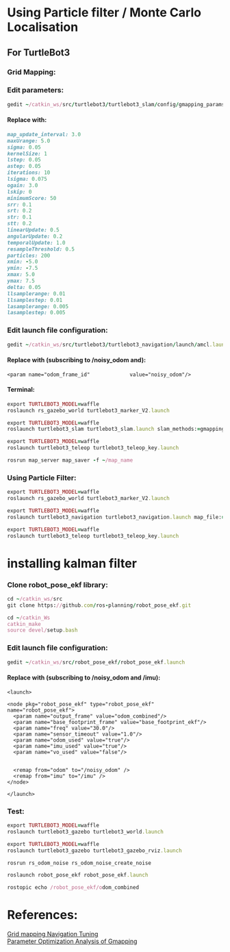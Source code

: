# Using Particle filter / Monte Carlo Localisation

## For TurtleBot3

### Grid Mapping:

### Edit parameters:
```Ruby
gedit ~/catkin_ws/src/turtlebot3/turtlebot3_slam/config/gmapping_params.yaml
```
#### Replace with:
```Ruby
map_update_interval: 3.0
maxUrange: 5.0
sigma: 0.05
kernelSize: 1
lstep: 0.05
astep: 0.05
iterations: 10
lsigma: 0.075
ogain: 3.0
lskip: 0
minimumScore: 50
srr: 0.1
srt: 0.2
str: 0.1
stt: 0.2
linearUpdate: 0.5
angularUpdate: 0.2
temporalUpdate: 1.0
resampleThreshold: 0.5
particles: 200
xmin: -5.0
ymin: -7.5
xmax: 5.0
ymax: 7.5
delta: 0.05
llsamplerange: 0.01
llsamplestep: 0.01
lasamplerange: 0.005
lasamplestep: 0.005
```

### Edit launch file configuration:
```ruby
gedit ~/catkin_ws/src/turtlebot3/turtlebot3_navigation/launch/amcl.launch
```

#### Replace with (subscribing to /noisy_odom and):
```
<param name="odom_frame_id"             value="noisy_odom"/>
```

#### Terminal:
```Ruby
export TURTLEBOT3_MODEL=waffle
roslaunch rs_gazebo_world turtlebot3_marker_V2.launch

export TURTLEBOT3_MODEL=waffle
roslaunch turtlebot3_slam turtlebot3_slam.launch slam_methods:=gmapping

export TURTLEBOT3_MODEL=waffle
roslaunch turtlebot3_teleop turtlebot3_teleop_key.launch

rosrun map_server map_saver -f ~/map_name

```

### Using Particle Filter:
```Ruby
export TURTLEBOT3_MODEL=waffle
roslaunch rs_gazebo_world turtlebot3_marker_V2.launch

export TURTLEBOT3_MODEL=waffle
roslaunch turtlebot3_navigation turtlebot3_navigation.launch map_file:=$HOME/catkin_ws/src/RS1-ProjectRover/examples/rs_V2_map.yaml

export TURTLEBOT3_MODEL=waffle
roslaunch turtlebot3_teleop turtlebot3_teleop_key.launch
```

#
# installing kalman filter

### Clone robot_pose_ekf library:
```ruby
cd ~/catkin_ws/src
git clone https://github.com/ros-planning/robot_pose_ekf.git

cd ~/catkin_Ws
catkin_make
source devel/setup.bash
```

### Edit launch file configuration:
```ruby
gedit ~/catkin_ws/src/robot_pose_ekf/robot_pose_ekf.launch
```

#### Replace with (subscribing to /noisy_odom and /imu):
```
<launch>

<node pkg="robot_pose_ekf" type="robot_pose_ekf" name="robot_pose_ekf">
  <param name="output_frame" value="odom_combined"/>
  <param name="base_footprint_frame" value="base_footprint_ekf"/>
  <param name="freq" value="30.0"/>
  <param name="sensor_timeout" value="1.0"/>  
  <param name="odom_used" value="true"/>
  <param name="imu_used" value="true"/>
  <param name="vo_used" value="false"/>


  <remap from="odom" to="/noisy_odom" />
  <remap from="imu" to="/imu" />
</node>

</launch>
```

### Test:
```ruby
export TURTLEBOT3_MODEL=waffle
roslaunch turtlebot3_gazebo turtlebot3_world.launch

export TURTLEBOT3_MODEL=waffle
roslaunch turtlebot3_gazebo turtlebot3_gazebo_rviz.launch

rosrun rs_odom_noise rs_odom_noise_create_noise

roslaunch robot_pose_ekf robot_pose_ekf.launch

rostopic echo /robot_pose_ekf/odom_combined
```

# References:
[Grid mapping Navigation Tuning](https://kaiyuzheng.me/documents/navguide.pdf)<br>
[Parameter Optimization Analysis of Gmapping](https://iopscience.iop.org/article/10.1088/1742-6596/1646/1/012004/pdf)


